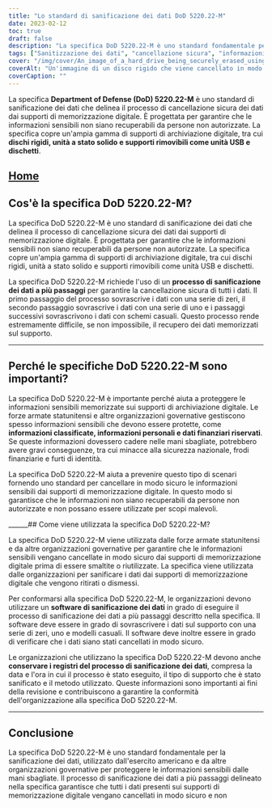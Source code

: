 ```yaml
---
title: "Lo standard di sanificazione dei dati DoD 5220.22-M"
date: 2023-02-12
toc: true
draft: false
description: "La specifica DoD 5220.22-M è uno standard fondamentale per la cancellazione sicura di informazioni sensibili dai supporti di memorizzazione digitale, ampiamente utilizzato dalle forze armate e dalle organizzazioni governative statunitensi."
tags: ["Sanitizzazione dei dati", "cancellazione sicura", "informazioni sensibili", "sicurezza dei dati", "supporti di memorizzazione digitale", "DoD 5220.22-M", "protezione dei dati", "data privacy", "sicurezza delle informazioni", "data disposal", "prevenzione delle violazioni dei dati", "software di sanificazione dei dati", "sicurezza digitale", "distruzione dei dati", "gestione dei dati", "secure data erasure", "prevenzione del recupero dati", "sicurezza informatica", "cancellazione dei dati", "gestione delle informazioni", "secure disposal", "metodi di distruzione dei dati", "processo di sanificazione dei dati", "sovrascrittura dei dati", "data verification", "standard di sanificazione dei dati", "migliori pratiche di smaltimento dei dati", "secure data disposal", "riutilizzo sicuro", "conformità della sanificazione dei dati", "gestione sicura dei dati"]
cover: "/img/cover/An_image_of_a_hard_drive_being_securely_erased_using_data.png"
coverAlt: "Un'immagine di un disco rigido che viene cancellato in modo sicuro utilizzando un software di sanificazione dei dati, con un lucchetto o uno scudo che simboleggia la sicurezza in primo piano"
coverCaption: ""
---
```


La specifica **Department of Defense (DoD) 5220.22-M** è uno standard di sanificazione dei dati che delinea il processo di cancellazione sicura dei dati dai supporti di memorizzazione digitale. È progettata per garantire che le informazioni sensibili non siano recuperabili da persone non autorizzate. La specifica copre un'ampia gamma di supporti di archiviazione digitale, tra cui **dischi rigidi, unità a stato solido e supporti rimovibili come unità USB e dischetti**.

## [Home](/cyber-security-career-playbook-start/)

## Cos'è la specifica DoD 5220.22-M?

La specifica DoD 5220.22-M è uno standard di sanificazione dei dati che delinea il processo di cancellazione sicura dei dati dai supporti di memorizzazione digitale. È progettata per garantire che le informazioni sensibili non siano recuperabili da persone non autorizzate. La specifica copre un'ampia gamma di supporti di archiviazione digitale, tra cui dischi rigidi, unità a stato solido e supporti rimovibili come unità USB e dischetti.

La specifica DoD 5220.22-M richiede l'uso di un **processo di sanificazione dei dati a più passaggi** per garantire la cancellazione sicura di tutti i dati. Il primo passaggio del processo sovrascrive i dati con una serie di zeri, il secondo passaggio sovrascrive i dati con una serie di uno e i passaggi successivi sovrascrivono i dati con schemi casuali. Questo processo rende estremamente difficile, se non impossibile, il recupero dei dati memorizzati sul supporto.

______

## Perché le specifiche DoD 5220.22-M sono importanti?

La specifica DoD 5220.22-M è importante perché aiuta a proteggere le informazioni sensibili memorizzate sui supporti di archiviazione digitale. Le forze armate statunitensi e altre organizzazioni governative gestiscono spesso informazioni sensibili che devono essere protette, come **informazioni classificate, informazioni personali e dati finanziari riservati**. Se queste informazioni dovessero cadere nelle mani sbagliate, potrebbero avere gravi conseguenze, tra cui minacce alla sicurezza nazionale, frodi finanziarie e furti di identità.

La specifica DoD 5220.22-M aiuta a prevenire questo tipo di scenari fornendo uno standard per cancellare in modo sicuro le informazioni sensibili dai supporti di memorizzazione digitale. In questo modo si garantisce che le informazioni non siano recuperabili da persone non autorizzate e non possano essere utilizzate per scopi malevoli.

______## Come viene utilizzata la specifica DoD 5220.22-M?

La specifica DoD 5220.22-M viene utilizzata dalle forze armate statunitensi e da altre organizzazioni governative per garantire che le informazioni sensibili vengano cancellate in modo sicuro dai supporti di memorizzazione digitale prima di essere smaltite o riutilizzate. La specifica viene utilizzata dalle organizzazioni per sanificare i dati dai supporti di memorizzazione digitale che vengono ritirati o dismessi.

Per conformarsi alla specifica DoD 5220.22-M, le organizzazioni devono utilizzare un **software di sanificazione dei dati** in grado di eseguire il processo di sanificazione dei dati a più passaggi descritto nella specifica. Il software deve essere in grado di sovrascrivere i dati sul supporto con una serie di zeri, uno e modelli casuali. Il software deve inoltre essere in grado di verificare che i dati siano stati cancellati in modo sicuro.

Le organizzazioni che utilizzano la specifica DoD 5220.22-M devono anche **conservare i registri del processo di sanificazione dei dati**, compresa la data e l'ora in cui il processo è stato eseguito, il tipo di supporto che è stato sanificato e il metodo utilizzato. Queste informazioni sono importanti ai fini della revisione e contribuiscono a garantire la conformità dell'organizzazione alla specifica DoD 5220.22-M.

______

## Conclusione

La specifica DoD 5220.22-M è uno standard fondamentale per la sanificazione dei dati, utilizzato dall'esercito americano e da altre organizzazioni governative per proteggere le informazioni sensibili dalle mani sbagliate. Il processo di sanificazione dei dati a più passaggi delineato nella specifica garantisce che tutti i dati presenti sui supporti di memorizzazione digitale vengano cancellati in modo sicuro e non
